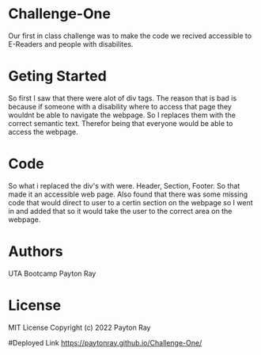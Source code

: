 # Challenge-One
Our first in class challenge was to make the code we recived accessible to E-Readers and people with disabilites.

# Geting Started
So first I saw that there were alot of div tags. The reason that is bad is because if someone with a disability where to access that page they wouldnt be able to navigate the webpage. So I replaces them with the correct semantic text. Therefor being that everyone would be able to access the webpage.

# Code
So what i replaced the div's with were. Header, Section, Footer. So that made it an accessible web page. Also found that there was some missing code that would direct to user to a certin section on the webpage so I went in and added that so it would take the user to the correct area on the webpage.

# Authors
UTA Bootcamp
Payton Ray

# License
MIT License
Copyright (c) 2022 Payton Ray

#Deployed Link
https://paytonray.github.io/Challenge-One/


